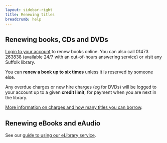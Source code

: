 ```yaml
---
layout: sidebar-right
title: Renewing titles
breadcrumb: help
---
```

## Renewing books, CDs and DVDs

[Login to your account](https://suffolk.spydus.co.uk/cgi-bin/spydus.exe/MSGTRN/OPAC/LOGINB) to renew books online. You can also call 01473 263838 (available 24/7 with an out-of-hours answering service) or visit any Suffolk library.

You can **renew a book up to six times** unless it is reserved by someone else.

Any overdue charges or new hire charges (eg for DVDs) will be logged to your account up to a given **credit limit**, for payment when you are next in the library.

[More information on charges and how many titles you can borrow](http://suffolklibraries.co.uk/help/charges/ "Charges and what you can borrow").

## Renewing eBooks and eAudio

See our [guide to using our eLibrary service](http://suffolklibraries.co.uk/help/using-our-elibrary-service "Using our ebook service").
